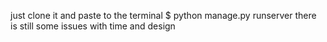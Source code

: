 just clone it and paste to the terminal 
 $ python manage.py runserver 
there is still some issues with time and design
